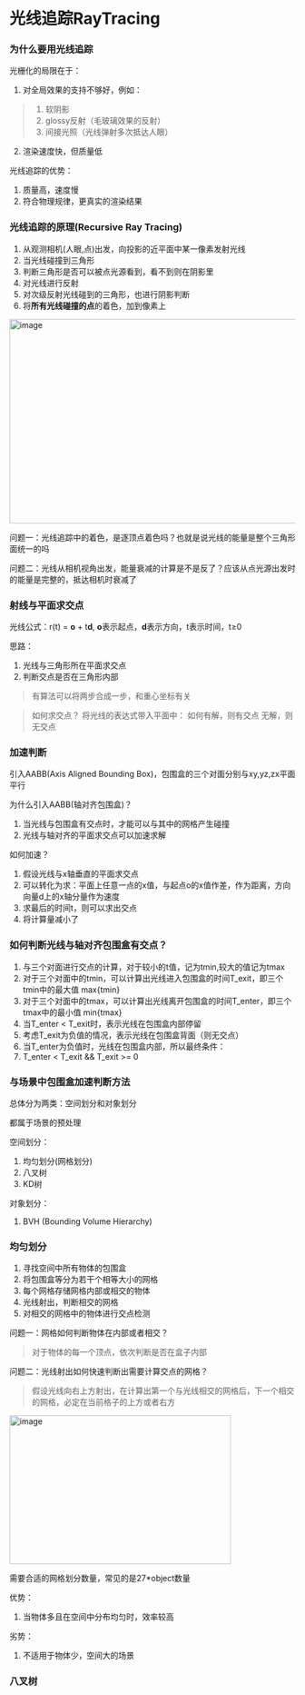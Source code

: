 # 光线追踪RayTracing

### 为什么要用光线追踪

光栅化的局限在于：

1. 对全局效果的支持不够好，例如：

> 1. 软阴影
> 2. glossy反射（毛玻璃效果的反射）
> 3. 间接光照（光线弹射多次抵达人眼）

2. 渲染速度快，但质量低


光线追踪的优势：

1. 质量高，速度慢
2. 符合物理规律，更真实的渲染结果

### 光线追踪的原理(Recursive Ray Tracing)

1. 从观测相机(人眼,点)出发，向投影的近平面中某一像素发射光线
2. 当光线碰撞到三角形
3. 判断三角形是否可以被点光源看到，看不到则在阴影里
4. 对光线进行反射
5. 对次级反射光线碰到的三角形，也进行阴影判断
6. 将**所有光线碰撞的点**的着色，加到像素上


<img width="562" height="360" alt="image" src="https://github.com/user-attachments/assets/357a6601-226f-40f4-aa5e-8873412a5f72" />



问题一：光线追踪中的着色，是逐顶点着色吗？也就是说光线的能量是整个三角形面统一的吗

问题二：光线从相机视角出发，能量衰减的计算是不是反了？应该从点光源出发时的能量是完整的，抵达相机时衰减了


### 射线与平面求交点

光线公式：r(t) = **o** + t**d**, **o**表示起点，**d**表示方向，t表示时间，t≥0

思路：
1. 光线与三角形所在平面求交点
2. 判断交点是否在三角形内部

> 有算法可以将两步合成一步，和重心坐标有关

> 如何求交点？
> 将光线的表达式带入平面中：
> 如何有解，则有交点
> 无解，则无交点

### 加速判断

引入AABB(Axis Aligned Bounding Box)，包围盒的三个对面分别与xy,yz,zx平面平行

为什么引入AABB(轴对⻬包围盒)？

1. 当光线与包围盒有交点时，才能可以与其中的网格产生碰撞
2. 光线与轴对齐的平面求交点可以加速求解

如何加速？
1. 假设光线与x轴垂直的平面求交点
2. 可以转化为求：平面上任意一点的x值，与起点o的x值作差，作为距离，方向向量d上的x轴分量作为速度
3. 求最后的时间t，则可以求出交点
4. 将计算量减小了

### 如何判断光线与轴对齐包围盒有交点？

1. 与三个对面进行交点的计算，对于较小的t值，记为tmin,较大的值记为tmax
2. 对于三个对面中的tmin，可以计算出光线进入包围盒的时间T_exit，即三个tmin中的最大值 max{tmin}
3. 对于三个对面中的tmax，可以计算出光线离开包围盒的时间T_enter，即三个tmax中的最小值 min{tmax}
4. 当T_enter < T_exit时，表示光线在包围盒内部停留
5. 考虑T_exit为负值的情况，表示光线在包围盒背面（则无交点）
6. 当T_enter为负值时，光线在包围盒内部，所以最终条件：
7. T_enter < T_exit && T_exit >= 0


### 与场景中包围盒加速判断方法

总体分为两类：空间划分和对象划分

都属于场景的预处理

空间划分：
1. 均匀划分(网格划分)
2. 八叉树
3. KD树

对象划分：
1. BVH (Bounding Volume Hierarchy)

### 均匀划分

1. 寻找空间中所有物体的包围盒
2. 将包围盒等分为若干个相等大小的网格
3. 每个网格存储网格内部或相交的物体
4. 光线射出，判断相交的网格
5. 对相交的网格中的物体进行交点检测

问题一：网格如何判断物体在内部或者相交？
> 对于物体的每一个顶点，依次判断是否在盒子内部

问题二：光线射出如何快速判断出需要计算交点的网格？
> 假设光线向右上方射出，在计算出第一个与光线相交的网格后，下一个相交的网格，必定在当前格子的上方或者右方

<img width="390" height="262" alt="image" src="https://github.com/user-attachments/assets/2ff9b5b6-7158-4df3-afab-d69d7e968418" />

需要合适的网格划分数量，常见的是27*object数量

优势：
1. 当物体多且在空间中分布均匀时，效率较高

劣势：
1. 不适用于物体少，空间大的场景

### 八叉树


